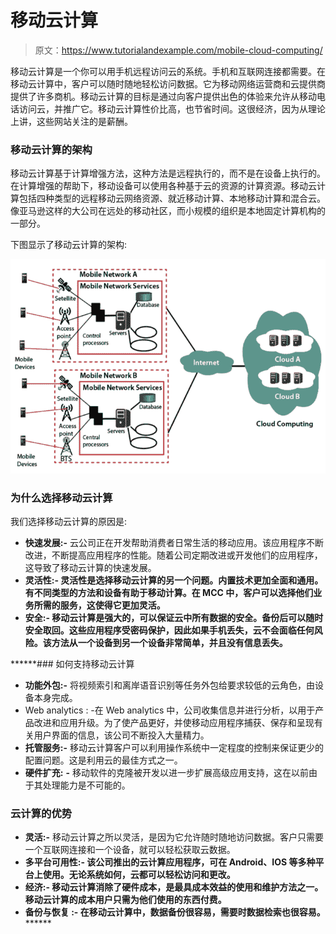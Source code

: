 # 移动云计算

> 原文：<https://www.tutorialandexample.com/mobile-cloud-computing/>

移动云计算是一个你可以用手机远程访问云的系统。手机和互联网连接都需要。在移动云计算中，客户可以随时随地轻松访问数据。它为移动网络运营商和云提供商提供了许多商机。移动云计算的目标是通过向客户提供出色的体验来允许从移动电话访问云，并推广它。移动云计算性价比高，也节省时间。这很经济，因为从理论上讲，这些网站关注的是薪酬。

### 移动云计算的架构

移动云计算基于计算增强方法，这种方法是远程执行的，而不是在设备上执行的。在计算增强的帮助下，移动设备可以使用各种基于云的资源的计算资源。移动云计算包括四种类型的远程移动云网络资源、就近移动计算、本地移动计算和混合云。像亚马逊这样的大公司在远处的移动社区，而小规模的组织是本地固定计算机构的一部分。

下图显示了移动云计算的架构:

![Mobile cloud computing](img/37ca637656ce7f2d6abb9030e964e746.png)

### 为什么选择移动云计算

我们选择移动云计算的原因是:

*   **快速发展:-** 云公司正在开发帮助消费者日常生活的移动应用。该应用程序不断改进，不断提高应用程序的性能。随着公司定期改进或开发他们的应用程序，这导致了移动云计算的快速发展。
*   ****灵活性:-** 灵活性是选择移动云计算的另一个问题。内置技术更加全面和通用。有不同类型的方法和设备有助于移动计算。在 MCC 中，客户可以选择他们业务所需的服务，这使得它更加灵活。**
*   ******安全:-** 移动云计算是强大的，可以保证云中所有数据的安全。备份后可以随时安全取回。这些应用程序受密码保护，因此如果手机丢失，云不会面临任何风险。该方法从一个设备到另一个设备非常简单，并且没有信息丢失。****

 ******### 如何支持移动云计算

*   **功能外包:-** 将视频索引和离岸语音识别等任务外包给要求较低的云角色，由设备本身完成。
*   Web analytics : -在 Web analytics 中，公司收集信息并进行分析，以用于产品改进和应用升级。为了使产品更好，并使移动应用程序捕获、保存和呈现有关用户界面的信息，该公司不断投入大量精力。
*   **托管服务:-** 移动云计算客户可以利用操作系统中一定程度的控制来保证更少的配置问题。这是利用云的最佳方式之一。
*   **硬件扩充:** **-** 移动软件的克隆被开发以进一步扩展高级应用支持，这在以前由于其处理能力是不可能的。

### 云计算的优势

*   **灵活:-** 移动云计算之所以灵活，是因为它允许随时随地访问数据。客户只需要一个互联网连接和一个设备，就可以轻松获取云数据。
*   ****多平台可用性:-** 该公司推出的云计算应用程序，可在 Android、IOS 等多种平台上使用。无论系统如何，云都可以轻松访问和更改。**
*   ******经济:-** 移动云计算消除了硬件成本，是最具成本效益的使用和维护方法之一。移动云计算的成本用户只需为他们使用的东西付费。****
*   ******备份与恢复** **:-** 在移动云计算中，数据备份很容易，需要时数据检索也很容易。**********